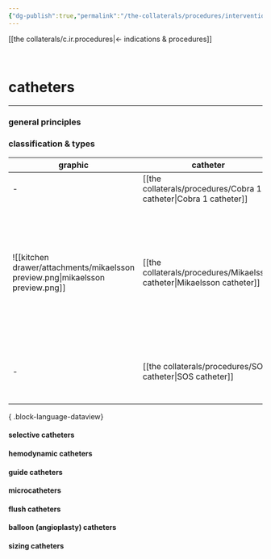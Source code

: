 ```yaml
---
{"dg-publish":true,"permalink":"/the-collaterals/procedures/interventional-radiology-catheters/"}
---
```



[[the collaterals/c.ir.procedures\|← indications & procedures]]

<br>

# catheters
---

### general principles




### classification & types

| graphic                                                                        | catheter                                                                   | type      | sizes                                                                                      | use                                                                                                 |
| ------------------------------------------------------------------------------ | -------------------------------------------------------------------------- | --------- | ------------------------------------------------------------------------------------------ | --------------------------------------------------------------------------------------------------- |
| \-                                                                             | [[the collaterals/procedures/Cobra 1 catheter\|Cobra 1 catheter]]       | selective | 4F, 5F, 6F (urology)                                                                       |                                                                                                     |
| ![[kitchen drawer/attachments/mikaelsson preview.png\|mikaelsson preview.png]] | [[the collaterals/procedures/Mikaelsson catheter\|Mikaelsson catheter]] | selective | 4F IMPRESS 80cm.038, 4F PERFORMA, 4F PERFORMA Bumper Tip, 5F PERFORMA, 5F IMPRESS 80cm.038 | bronchial a/v runs<br>celiac, superior mesenteric, inferior mesenteric a/v runs                     |
| \-                                                                             | [[the collaterals/procedures/SOS catheter\|SOS catheter]]               | selective |                                                                                            | celiac artery/SMA/IMA/RA/RV runs<br>navigating from left brachiocephalic artery to descending aorta |

{ .block-language-dataview}

#### selective catheters


#### hemodynamic catheters


#### guide catheters


#### microcatheters


#### flush catheters


#### balloon (angioplasty) catheters


#### sizing catheters









